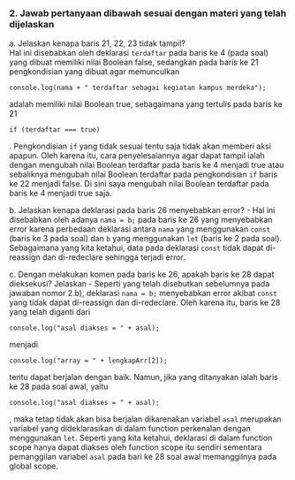 ### 2. Jawab pertanyaan dibawah sesuai dengan materi yang telah dijelaskan

a. Jelaskan kenapa baris 21, 22, 23 tidak tampil?
<br>Hal ini disebabkan oleh deklarasi `terdaftar` pada baris ke 4 (pada soal) yang dibuat memiliki nilai Boolean false, sedangkan pada baris ke 21 pengkondisian yang dibuat agar memunculkan
```
console.log(nama + " terdaftar sebagai kegiatan kampus merdeka");
```
adalah memiliki nilai Boolean true, sebagaimana yang tertulis pada baris ke 21
```
if (terdaftar === true)
```
. Pengkondisian `if` yang tidak sesuai tentu saja tidak akan memberi aksi apapun. Oleh karena itu, cara penyelesaiannya agar dapat tampil ialah dengan mengubah nilai Boolean terdaftar pada baris ke 4 menjadi true atau sebaliknya mengubah nilai Boolean terdaftar pada pengkondisian `if` baris ke 22 menjadi false. Di sini saya mengubah nilai Boolean terdaftar pada baris ke 4 menjadi true saja.

b. Jelaskan kenapa deklarasi pada baris 26 menyebabkan error?
    - Hal ini disebabkan oleh adanya `nama = b;` pada baris ke 26 yang menyebabkan error karena perbedaan deklarasi antara `nama` yang menggunakan `const` (baris ke 3 pada soal) dan `b` yang menggunakan `let` (baris ke 2 pada soal). Sebagaimana yang kita ketahui, data pada deklarasi `const` tidak dapat di-reassign dan di-redeclare sehingga terjadi error.

c. Dengan melakukan komen pada baris ke 26, apakah baris ke 28 dapat dieksekusi? Jelaskan
    - Seperti yang telah disebutkan sebelumnya pada jawaban nomor 2.b), deklarasi `nama = b;` menyebabkan error akibat `const` yang tidak dapat di-reassign dan di-redeclare. Oleh karena itu, baris ke 28 yang telah diganti dari
```
console.log("asal diakses = " + asal);
```
menjadi
```
console.log("array = " + lengkapArr[2]);
```
tentu dapat berjalan dengan baik.
Namun, jika yang ditanyakan ialah baris ke 28 pada soal awal, yaitu
```
console.log("asal diakses = " + asal);
```
, maka tetap tidak akan bisa berjalan dikarenakan variabel `asal` merupakan variabel yang dideklarasikan di dalam function perkenalan dengan menggunakan `let`. Seperti yang kita ketahui, deklarasi di dalam function scope hanya dapat diakses oleh function scope itu sendiri sementara pemanggilan variabel `asal` pada bari ke 28 soal awal memanggilnya pada global scope.

